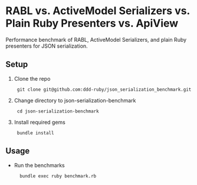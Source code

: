 # RABL vs. ActiveModel Serializers vs. Plain Ruby Presenters vs. ApiView

Performance benchmark of RABL, ActiveModel Serializers, and plain Ruby
presenters for JSON serialization.

## Setup

1. Clone the repo

        git clone git@github.com:ddd-ruby/json_serialization_benchmark.git

2. Change directory to json-serialization-benchmark

        cd json-serialization-benchmark

3. Install required gems

        bundle install

## Usage

* Run the benchmarks

        bundle exec ruby benchmark.rb
